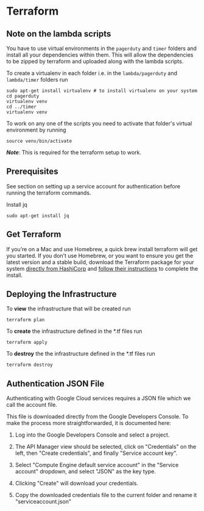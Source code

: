 # Terraform

## Note on the lambda scripts

You have to use virtual environments in the `pagerduty` and `timer` folders and install all your dependencies within them.
This will allow the dependencies to be zipped by terraform and uploaded along with the lambda scripts.

To create a virtualenv in each folder i.e. in the `lambda/pagerduty` and `lambda/timer` folders run

```
sudo apt-get install virtualenv # to install virtualenv on your system
cd pagerduty
virtualenv venv
cd ../timer
virtualenv venv
```

To work on any one of the scripts you need to activate that folder's virtual environment by running
```
source venv/bin/activate
```

**_Note_**: This is required for the terraform setup to work.

## Prerequisites

See section on setting up a service account for authentication before running the terraform commands.

Install jq

```
sudo apt-get install jq
```

## Get Terraform
If you’re on a Mac and use Homebrew, a quick brew install terraform will get you started. 
If you don’t use Homebrew, or you want to ensure you get the latest version and a stable build, download the Terraform package for your system [directly from HashiCorp](https://www.terraform.io/downloads.html) and [follow their instructions](https://www.terraform.io/intro/getting-started/install.html) to complete the install.

## Deploying the Infrastructure

To **view** the infrastructure that will be created run

```
terraform plan
```

To **create** the infrastructure defined in the *.tf files run

```
terraform apply
```

To **destroy** the the infrastructure defined in the *.tf files run

```
terraform destroy
```

## Authentication JSON File

Authenticating with Google Cloud services requires a JSON file which we call the account file.

This file is downloaded directly from the Google Developers Console. To make the process more straightforwarded, it is documented here:

1. Log into the Google Developers Console and select a project.

2. The API Manager view should be selected, click on "Credentials" on the left, then "Create credentials", and finally "Service account key".

3. Select "Compute Engine default service account" in the "Service account" dropdown, and select "JSON" as the key type.

4. Clicking "Create" will download your credentials.

5. Copy the downloaded credentials file to the current folder and rename it "serviceaccount.json"